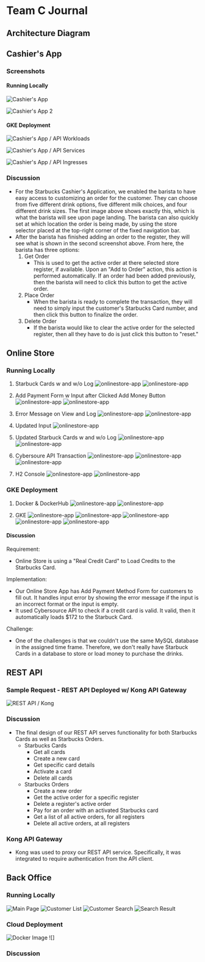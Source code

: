 # Team C Journal 
## Architecture Diagram

## Cashier's App

### Screenshots

#### Running Locally

![Cashier's App](cashiers-app-images/cashiersApp.png)

![Cashier's App 2](cashiers-app-images/cashiersApp2.png)

#### GKE Deployment

![Cashier's App / API Workloads](cashiers-app-images/cashiersApiWorkloads.png)

![Cashier's App / API Services](cashiers-app-images/cashiersApiServicesWithKong.png)

![Cashier's App / API Ingresses](cashiers-app-images/cashiersApiIngresses.png)

### Discussion

- For the Starbucks Cashier's Application, we enabled the barista to have easy access to customizing an order for the customer. They can choose from five different drink options, five different milk choices, and four different drink sizes. The first image above shows exactly this, which is what the barista will see upon page landing. The barista can also quickly set at which location the order is being made, by using the store selector placed at the top-right corner of the fixed navigation bar.
- After the barista has finished adding an order to the register, they will see what is shown in the second screenshot above. From here, the barista has three options:
  1. Get Order
     - This is used to get the active order at there selected store register, if available. Upon an "Add to Order" action, this action is performed automatically. If an order had been added previously, then the barista will need to click this button to get the active order.
  2. Place Order
     - When the barista is ready to complete the transaction, they will need to simply input the customer's Starbucks Card number, and then click this button to finalize the order.
  3. Delete Order
     - If the barista would like to clear the active order for the selected register, then all they have to do is just click this button to "reset."

## Online Store

### Running Locally

1. Starbuck Cards w and w/o Log
![onlinestore-app](onlinestore-images/sbc.png)
![onlinestore-app](onlinestore-images/sbclog.png)

2. Add Payment Form w Input after Clicked Add Money Button
![onlinestore-app](onlinestore-images/input.png)
![onlinestore-app](onlinestore-images/input1.png)

3. Error Message on View and Log
![onlinestore-app](onlinestore-images/mess.png)
![onlinestore-app](onlinestore-images/messlog.png)

4. Updated Input
![onlinestore-app](onlinestore-images/input2.png)

5. Updated Starbuck Cards w and w/o Log
![onlinestore-app](onlinestore-images/updatedsbc.png)
![onlinestore-app](onlinestore-images/updatedsbclog.png)

6. Cybersoure API Transaction
![onlinestore-app](onlinestore-images/cybersource.png)
![onlinestore-app](onlinestore-images/cybersource1.png)
![onlinestore-app](onlinestore-images/cybersource2.png)

7. H2 Console
![onlinestore-app](onlinestore-images/h2console.png)
![onlinestore-app](onlinestore-images/h2console1.png)

### GKE Deployment

1. Docker & DockerHub
![onlinestore-app](onlinestore-images/docker.png)
![onlinestore-app](onlinestore-images/dockerhub.png)

2. GKE
![onlinestore-app](onlinestore-images/cluster.png)
![onlinestore-app](onlinestore-images/workload.png)
![onlinestore-app](onlinestore-images/service.png)
![onlinestore-app](onlinestore-images/ingress.png)
![onlinestore-app](onlinestore-images/deployed.png)

#### Discussion

Requirement: 
- Online Store is using a "Real Credit Card" to Load Credits to the Starbucks Card.

Implementation:
- Our Online Store App has Add Payment Method Form for customers to fill out. It handles input error by showing the error message if the input is an incorrect format or the input is empty. 
- It used Cybersource API to check if a credit card is valid. It valid, then it automatically loads $172 to the Starbuck Card. 

Challenge: 
- One of the challenges is that we couldn't use the same MySQL database in the assigned time frame. Therefore, we don't really have Starbuck Cards in a database to store or load money to purchase the drinks.

## REST API

### Sample Request - REST API Deployed w/ Kong API Gateway

![REST API / Kong](cashiers-app-images/proofOfKongGateway.png)

### Discussion

- The final design of our REST API serves functionality for both Starbucks Cards as well as Starbucks Orders.
  - Starbucks Cards
    - Get all cards
    - Create a new card
    - Get specific card details
    - Activate a card
    - Delete all cards
  - Starbucks Orders
    - Create a new order
    - Get the active order for a specific register
    - Delete a register's active order
    - Pay for an order with an activated Starbucks card
    - Get a list of all active orders, for all registers
    - Delete all active orders, at all registers

### Kong API Gateway

- Kong was used to proxy our REST API service. Specifically, it was integrated to require authentication from the API client.

## Back Office 

### Running Locally

![Main Page](backoffice-images/main.png)
![Customer List](backoffice-images/customer-list.png)
![Customer Search](backoffice-images/customer-search.png)
![Search Result](backkoffice-images/search-result.png)

### Cloud Deployment
![Docker Image](backoffice-images/docker-image.png)
![]
### Discussion